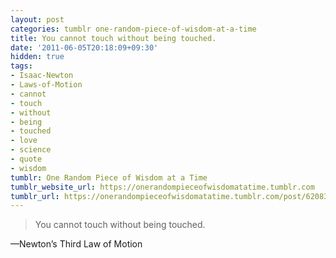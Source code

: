 ```yaml
---
layout: post
categories: tumblr one-random-piece-of-wisdom-at-a-time
title: You cannot touch without being touched.
date: '2011-06-05T20:18:09+09:30'
hidden: true
tags:
- Isaac-Newton
- Laws-of-Motion
- cannot
- touch
- without
- being
- touched
- love
- science
- quote
- wisdom
tumblr: One Random Piece of Wisdom at a Time
tumblr_website_url: https://onerandompieceofwisdomatatime.tumblr.com
tumblr_url: https://onerandompieceofwisdomatatime.tumblr.com/post/6208324204/you-cannot-touch-without-being-touched
---
```

> You cannot touch without being touched.

—Newton’s Third Law of Motion

